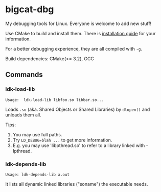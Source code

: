 # bigcat-dbg

My debugging tools for Linux. Everyone is welcome to add new stuff!

Use CMake to build and install them. There is [installation guide](INSTALL.md) for your information.

For a better debugging experience, they are all compiled with `-g`.

Build dependencies: CMake(>= 3.2), GCC

## Commands

### ldk-load-lib
```
Usage:  ldk-load-lib libfoo.so libbar.so...
```
Loads `.so` (aka. Shared Objects or Shared Libraries) by `dlopen()` and unloads them all.

Tips:
1. You may use full paths.
2. Try `LD_DEBUG=blah ...` to get more information.
3. E.g. you may use 'libpthread.so' to refer to a library linked with -lpthread.

### ldk-depends-lib
```
Usage: ldk-depends-lib a.out
```
It lists all dynamic linked libraries ("soname") the executable needs.
